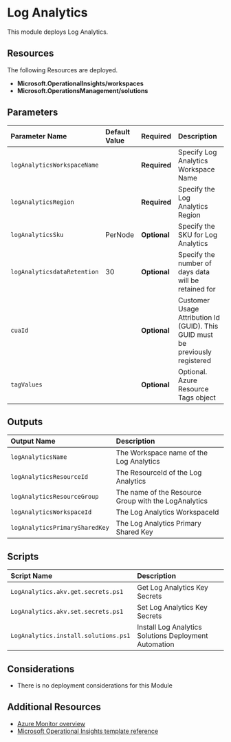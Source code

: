 # Log Analytics

This module deploys Log Analytics.

## Resources

The following Resources are deployed.

+ **Microsoft.OperationalInsights/workspaces**  
+ **Microsoft.OperationsManagement/solutions**

## Parameters

 Parameter Name | Default Value | Required | Description |
| :-             | :-            | :-       |:-           |
| `logAnalyticsWorkspaceName` || **Required** | Specify Log Analytics Workspace Name
| `logAnalyticsRegion` || **Required** | Specify the Log Analytics Region
| `logAnalyticsSku` | PerNode | **Optional** | Specify the SKU for Log Analytics
| `logAnalyticsdataRetention` | 30 | **Optional** |Specify the number of days data will be retained for
| `cuaId` || **Optional** | Customer Usage Attribution Id (GUID). This GUID must be previously registered
| `tagValues` || **Optional** | Optional. Azure Resource Tags object

## Outputs

| Output Name | Description |
| :-          | :-          |
| `logAnalyticsName` | The Workspace name of the Log Analytics
| `logAnalyticsResourceId` | The ResourceId of the Log Analytics
| `logAnalyticsResourceGroup` | The name of the Resource Group with the LogAnalytics
| `logAnalyticsWorkspaceId` | The Log Analytics WorkspaceId
| `logAnalyticsPrimarySharedKey` | The Log Analytics Primary Shared Key
  
## Scripts

| Script Name | Description |
| :-          | :-          |
| `LogAnalytics.akv.get.secrets.ps1` | Get Log Analytics Key Secrets
| `LogAnalytics.akv.set.secrets.ps1` | Set Log Analytics Key Secrets
| `LogAnalytics.install.solutions.ps1` | Install Log Analytics Solutions Deployment Automation

## Considerations

+ There is no deployment considerations for this Module

## Additional Resources

+ [Azure Monitor overview](https://docs.microsoft.com/en-us/azure/azure-monitor/overview)
+ [Microsoft Operational Insights template reference](https://docs.microsoft.com/en-us/azure/templates/microsoft.operationalinsights/allversions)
